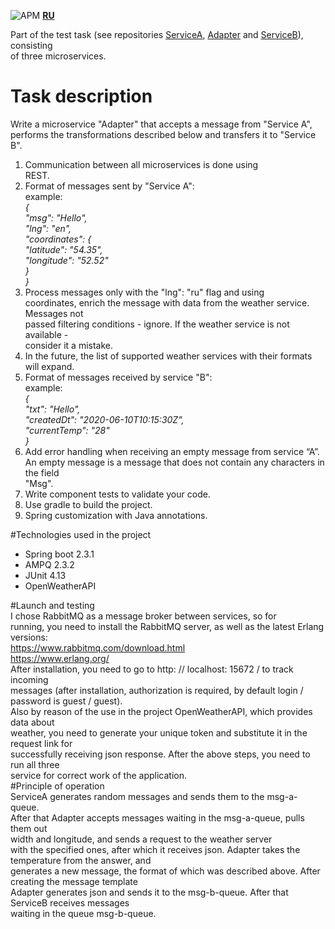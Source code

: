 ![APM](https://img.shields.io/apm/l/vim-mode)  **[RU](README.md)**  

Part of the test task
(see repositories [ServiceA](https://github.com/M1keM1ke/serviceA.git), 
 [Adapter](https://github.com/M1keM1ke/Adapter.git) and
[ServiceB](https://github.com/M1keM1ke/ServiceB.git)), consisting  
of three microservices.  

# Task description  
Write a microservice "Adapter" that accepts a message from "Service A",  
performs the transformations described below and transfers it to "Service B".  
1. Communication between all microservices is done using  
REST.  
2. Format of messages sent by "Service A":  
example:  
_{  
"msg": "Hello",  
"lng": "en",  
"coordinates": {  
"latitude": "54.35",  
"longitude": "52.52"  
}  
}_  
3. Process messages only with the "lng": "ru" flag and using  
   coordinates, enrich the message with data from the weather service. Messages not  
   passed filtering conditions - ignore. If the weather service is not available -  
   consider it a mistake.  
4. In the future, the list of supported weather services with their formats will expand.  
5. Format of messages received by service "B":  
example:  
_{  
"txt": "Hello",  
"createdDt": "2020-06-10T10:15:30Z",  
"currentTemp": "28"  
}_  
6. Add error handling when receiving an empty message from service “A”.  
   An empty message is a message that does not contain any characters in the field  
   "Msg".    
7. Write component tests to validate your code.  
8. Use gradle to build the project.  
9. Spring customization with Java annotations. 

#Technologies used in the project  
* Spring boot 2.3.1  
* AMPQ 2.3.2  
* JUnit 4.13  
* OpenWeatherAPI  

#Launch and testing  
I chose RabbitMQ as a message broker between services, so for  
running, you need to install the RabbitMQ server, as well as the latest Erlang versions:  
https://www.rabbitmq.com/download.html  
https://www.erlang.org/  
After installation, you need to go to http: // localhost: 15672 / to track incoming  
messages (after installation, authorization is required, by default login / password is guest / guest).  
Also by reason of the use in the project OpenWeatherAPI, which provides data about  
weather, you need to generate your unique token and substitute it in the request link for  
successfully receiving json response. After the above steps, you need to run all three  
service for correct work of the application.  
#Principle of operation  
ServiceA generates random messages and sends them to the msg-a-queue.  
After that Adapter accepts messages waiting in the msg-a-queue, pulls them out  
width and longitude, and sends a request to the weather server  
with the specified ones, after which it receives json. Adapter takes the temperature from the answer, and  
generates a new message, the format of which was described above. After creating the message template  
Adapter generates json and sends it to the msg-b-queue. After that ServiceB receives messages  
waiting in the queue msg-b-queue.  